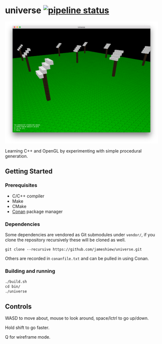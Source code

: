 # universe [![pipeline status](https://gitlab.com/jameshiew/universe/badges/master/pipeline.svg)](https://gitlab.com/jameshiew/universe/commits/master)

![Screenshot](screenshot.png "Screenshot")

Learning C++ and OpenGL by experimenting with simple procedural generation.

## Getting Started

### Prerequisites

* C/C++ compiler
* Make
* CMake
* [Conan](https://conan.io/) package manager

### Dependencies

Some dependencies are vendored as Git submodules under `vendor/`, if you clone the repository recursively these will be cloned as well.

```shell script
git clone --recursive https://github.com/jameshiew/universe.git
```

Others are recorded in `conanfile.txt` and can be pulled in using Conan.

### Building and running

```shell script
./build.sh
cd bin/
./universe
```

## Controls

WASD to move about, mouse to look around, space/lctrl to go up/down.

Hold shift to go faster.

Q for wireframe mode.
